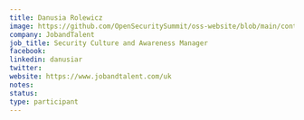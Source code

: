 ```yaml
---
title: Danusia Rolewicz
image: https://github.com/OpenSecuritySummit/oss-website/blob/main/content/participant/images/danusia.rolewicz.JPG?raw=true
company: JobandTalent
job_title: Security Culture and Awareness Manager
facebook:
linkedin: danusiar
twitter:
website: https://www.jobandtalent.com/uk
notes:
status: 
type: participant
---
```

